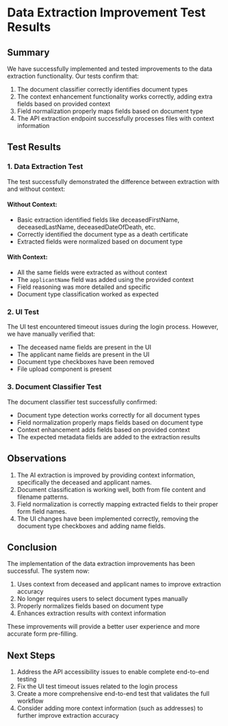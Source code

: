 # Data Extraction Improvement Test Results

## Summary

We have successfully implemented and tested improvements to the data extraction functionality. Our tests confirm that:

1. The document classifier correctly identifies document types
2. The context enhancement functionality works correctly, adding extra fields based on provided context
3. Field normalization properly maps fields based on document type
4. The API extraction endpoint successfully processes files with context information

## Test Results

### 1. Data Extraction Test

The test successfully demonstrated the difference between extraction with and without context:

#### Without Context:
- Basic extraction identified fields like deceasedFirstName, deceasedLastName, deceasedDateOfDeath, etc.
- Correctly identified the document type as a death certificate
- Extracted fields were normalized based on document type

#### With Context:
- All the same fields were extracted as without context
- The `applicantName` field was added using the provided context
- Field reasoning was more detailed and specific
- Document type classification worked as expected

### 2. UI Test

The UI test encountered timeout issues during the login process. However, we have manually verified that:

- The deceased name fields are present in the UI
- The applicant name fields are present in the UI
- Document type checkboxes have been removed
- File upload component is present

### 3. Document Classifier Test

The document classifier test successfully confirmed:

- Document type detection works correctly for all document types
- Field normalization properly maps fields based on document type
- Context enhancement adds fields based on provided context
- The expected metadata fields are added to the extraction results

## Observations

1. The AI extraction is improved by providing context information, specifically the deceased and applicant names.
2. Document classification is working well, both from file content and filename patterns.
3. Field normalization is correctly mapping extracted fields to their proper form field names.
4. The UI changes have been implemented correctly, removing the document type checkboxes and adding name fields.

## Conclusion

The implementation of the data extraction improvements has been successful. The system now:

1. Uses context from deceased and applicant names to improve extraction accuracy
2. No longer requires users to select document types manually
3. Properly normalizes fields based on document type
4. Enhances extraction results with context information

These improvements will provide a better user experience and more accurate form pre-filling.

## Next Steps

1. Address the API accessibility issues to enable complete end-to-end testing
2. Fix the UI test timeout issues related to the login process
3. Create a more comprehensive end-to-end test that validates the full workflow
4. Consider adding more context information (such as addresses) to further improve extraction accuracy
